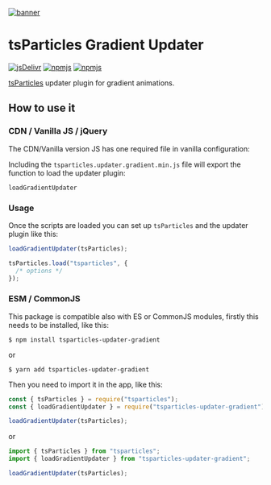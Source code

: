 [![banner](https://particles.js.org/images/banner3.png)](https://particles.js.org)

# tsParticles Gradient Updater

[![jsDelivr](https://data.jsdelivr.com/v1/package/npm/tsparticles-updater-gradient/badge)](https://www.jsdelivr.com/package/npm/tsparticles-updater-gradient)
[![npmjs](https://badge.fury.io/js/tsparticles-updater-gradient.svg)](https://www.npmjs.com/package/tsparticles-updater-gradient)
[![npmjs](https://img.shields.io/npm/dt/tsparticles-updater-gradient)](https://www.npmjs.com/package/tsparticles-updater-gradient)

[tsParticles](https://github.com/matteobruni/tsparticles) updater plugin for gradient animations.

## How to use it

### CDN / Vanilla JS / jQuery

The CDN/Vanilla version JS has one required file in vanilla configuration:

Including the `tsparticles.updater.gradient.min.js` file will export the function to load the updater plugin:

```text
loadGradientUpdater
```

### Usage

Once the scripts are loaded you can set up `tsParticles` and the updater plugin like this:

```javascript
loadGradientUpdater(tsParticles);

tsParticles.load("tsparticles", {
  /* options */
});
```

### ESM / CommonJS

This package is compatible also with ES or CommonJS modules, firstly this needs to be installed, like this:

```shell
$ npm install tsparticles-updater-gradient
```

or

```shell
$ yarn add tsparticles-updater-gradient
```

Then you need to import it in the app, like this:

```javascript
const { tsParticles } = require("tsparticles");
const { loadGradientUpdater } = require("tsparticles-updater-gradient");

loadGradientUpdater(tsParticles);
```

or

```javascript
import { tsParticles } from "tsparticles";
import { loadGradientUpdater } from "tsparticles-updater-gradient";

loadGradientUpdater(tsParticles);
```
